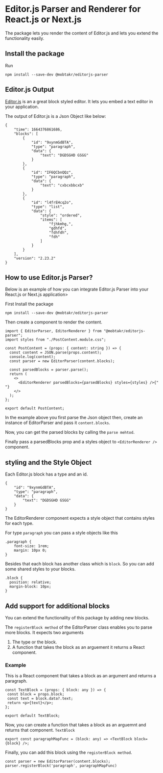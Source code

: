 # Editor.js Parser and Renderer for React.js or Next.js

The package lets you render the content of Editor.js and lets you extend the functionality easily.

## Install the package

Run

```
npm install --save-dev @mobtakr/editorjs-parser
```

## Editor.js Output

[Editor.js](https://editorjs.io/) is an a great block styled editor. It lets you embed a text editor in your application.

The output of Editor.js is a Json Object like below:

```
{
    "time": 1664376861686,
    "blocks": [
        {
            "id": "9xynmGdBTA",
            "type": "paragraph",
            "data": {
                "text": "DGDSGHD GSGG"
            }
        },
        {
            "id": "IF6QCbnQQz",
            "type": "paragraph",
            "data": {
                "text": "cxbcxbbcxb"
            }
        },
        {
            "id": "l4frEHcq2o",
            "type": "list",
            "data": {
                "style": "ordered",
                "items": [
                    "fjhkmhg,",
                    "gdhfd",
                    "fdhfdh",
                    "fdh"
                ]
            }
        }
    ],
    "version": "2.23.2"
}
```

## How to use Editor.js Parser?

Below is an example of how you can integrate Editor.js Parser into your React.js or Next.js application>

First Install the package

```
npm install --save-dev @mobtakr/editorjs-parser
```

Then create a component to render the content.

```
import { EditorParser, EditorRenderer } from "@mobtakr/editorjs-parser";
import styles from "./PostContent.module.css";

const PostContent = (props: { content: string }) => {
  const content = JSON.parse(props.content);
  console.log(content);
  const parser = new EditorParser(content.blocks);

  const parsedBlocks = parser.parse();
  return (
    <>
      <EditorRenderer parsedBlocks={parsedBlocks} styles={styles} />{" "}
    </>
  );
};

export default PostContent;

```

In the example above you first parse the Json object then, create an instance of EditorParser and pass it `content.blocks`.

Now, you can get the parsed blocks by calling the `parse mehtod`.

Finally pass a parsedBlocks prop and a styles object to `<EditorRenderer />` component.

## styling and the Style Object

Each Editor.js block has a type and an id.

```
{
    "id": "9xynmGdBTA",
    "type": "paragraph",
    "data": {
        "text": "DGDSGHD GSGG"
    }
}
```

The EditorRenderer component expects a style object that contains styles for each type.

For type `paragraph` you can pass a style objects like this

```
.paragraph {
    font-size: 1rem;
    margin: 10px 0;
}
```

Besides that each block has another class which is `block`.
So you can add some shared styles to your blocks.

```
.block {
  position: relative;
  margin-block: 10px;
}
```

## Add support for additional blocks

You can extend the functionality of this package by adding new blocks.

The `registerBlock method` of the EditorParser class enables you to parse more blocks.
It expects two arguments

1.  The type or the block.
2.  A function that takes the block as an arguement it returns a React component.

### Example

This is a React component that takes a block as an argument and returns a paragraph.

```
const TextBlock = (props: { block: any }) => {
 const block = props.block;
 const text = block.data?.text;
 return <p>{text}</p>;
};

export default TextBlock;
```

Now, you can create a function that takes a block as an arguemnt and returns that component. `TextBlock`

```
export const paragraphMapFunc = (block: any) => <TextBlock block={block} />;
```

Finally, you can add this block using the `registerBlock method`.

```
const parser = new EditorParser(content.blocks);
parser.registerBlock('paragraph', paragraphMapFunc)
```
